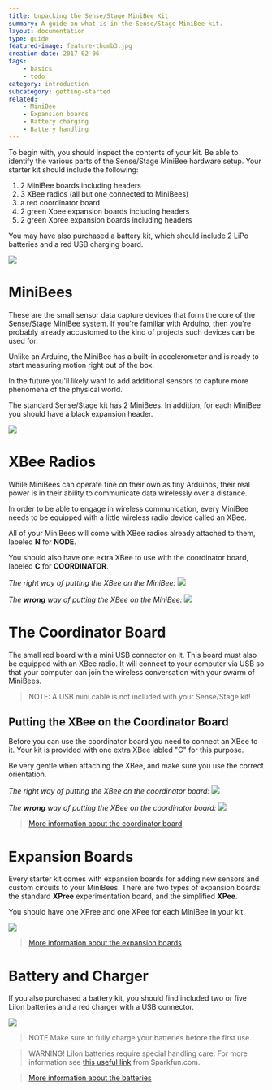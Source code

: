 ```yaml
---
title: Unpacking the Sense/Stage MiniBee Kit
summary: A guide on what is in the Sense/Stage MiniBee kit.
layout: documentation
type: guide
featured-image: feature-thumb3.jpg
creation-date: 2017-02-06
tags:
    - basics
    - todo
category: introduction
subcategory: getting-started
related:
    - MiniBee
    - Expansion boards
    - Battery charging
    - Battery handling
---
```



To begin with, you should inspect the contents of your kit. Be able to identify the various parts of the Sense/Stage MiniBee hardware setup. Your starter kit should include the following:

1. 2 MiniBee boards including headers
2. 3 XBee radios (all but one connected to MiniBees)
3. a red coordinator board
4. 2 green Xpee expansion boards including headers
5. 2 green Xpree expansion boards including headers

You may have also purchased a battery kit, which should include 2 LiPo batteries and a red USB charging board.

![](/img/sensestagekit_annotated.png)


# MiniBees

These are the small sensor data capture devices that form the core of the Sense/Stage MiniBee system. If you're familiar with Arduino, then you're probably already accustomed to the kind of projects such devices can be used for.

Unlike an Arduino, the MiniBee has a built-in accelerometer and is ready to start measuring motion right out of the box.

In the future you'll likely want to add additional sensors to capture more phenomena of the physical world.

The standard Sense/Stage kit has 2 MiniBees. In addition, for each MiniBee you should have a black expansion header.

![](/img/minibee_revF_header_top.jpg)

# XBee Radios

While MiniBees can operate fine on their own as tiny Arduinos, their real power is in their ability to communicate data wirelessly over a distance.

In order to be able to engage in wireless communication, every MiniBee needs to be equipped with a little wireless radio device called an XBee.

All of your MiniBees will come with XBee radios already attached to them, labeled **N** for **NODE**.

You should also have one extra XBee to use with the coordinator board, labeled **C** for **COORDINATOR**.


*The right way of putting the XBee on the MiniBee:*
![](/img/minibee_revF_xbee_right.jpg )

*The **wrong** way of putting the XBee on the MiniBee:*
![](/img/minibee_revF_xbee_wrong.png)


# The Coordinator Board

The small red board with a mini USB connector on it. This board must also be equipped with an XBee radio. It will connect to your computer via USB so that your computer can join the wireless conversation with your swarm of MiniBees.

> NOTE: A USB mini cable is not included with your Sense/Stage kit!

## Putting the XBee on the Coordinator Board
Before you can use the coordinator board you need to connect an XBee to it. Your kit is provided with one extra XBee labled "C" for this purpose.

Be very gentle when attaching the XBee, and make sure you use the correct orientation.

*The right way of putting the XBee on the coordinator board:*
![](/img/coordinator_xbee_right.jpg)

*The **wrong** way of putting the XBee on the coordinator board:*
![](/img/coordinator_xbee_wrong.png)

> [More information about the coordinator board](coordinator-board)

# Expansion Boards

Every starter kit comes with expansion boards for adding new sensors and custom circuits to your MiniBees. There are two types of expansion boards: the standard **XPree** experimentation board, and the simplified **XPee**.

You should have one XPree and one XPee for each MiniBee in your kit.

![](/img/minibee-expansion-kit-small.jpg)

> [More information about the expansion boards](expansion-boards)


# Battery and Charger

If you also purchased a battery kit, you should find included two or five LiIon batteries and a red charger with a USB connector.

![](/img/usb-battery-charger-batteries.jpg)

> NOTE Make sure to fully charge your batteries before the first use.

> WARNING! LiIon batteries require special handling care. For more information see [this useful link](https://www.sparkfun.com/tutorials/241) from Sparkfun.com.

> [More information about the batteries](battery)
